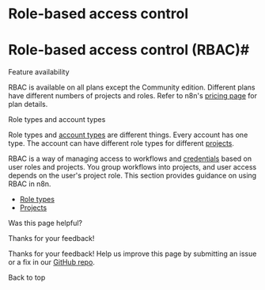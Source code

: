 # Role-based access control

[ ](https://github.com/n8n-io/n8n-docs/edit/main/docs/user-management/rbac/index.md "Edit this page")

# Role-based access control (RBAC)#

Feature availability

RBAC is available on all plans except the Community edition. Different plans have different numbers of projects and roles. Refer to n8n's [pricing page](https://n8n.io/pricing/) for plan details.

Role types and account types

Role types and [account types](../account-types/) are different things. Every account has one type. The account can have different role types for different [projects](projects/).

RBAC is a way of managing access to workflows and [credentials](../../glossary/#credential-n8n) based on user roles and projects. You group workflows into projects, and user access depends on the user's project role. This section provides guidance on using RBAC in n8n.

  * [Role types](/user-management/rbac/role-types/)
  * [Projects](/user-management/rbac/projects/)

Was this page helpful? 

Thanks for your feedback! 

Thanks for your feedback! Help us improve this page by submitting an issue or a fix in our [GitHub repo](https://github.com/n8n-io/n8n-docs). 

Back to top 

